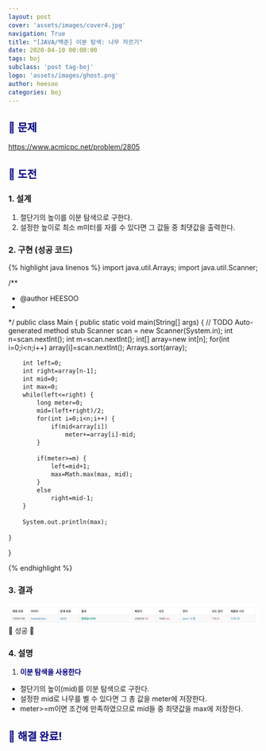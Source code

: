 ```yaml
---
layout: post
cover: 'assets/images/cover4.jpg'
navigation: True
title: "[JAVA/백준] 이분 탐색: 나무 자르기"
date: 2020-04-10 00:00:00
tags: boj
subclass: 'post tag-boj'
logo: 'assets/images/ghost.png'
author: heesoo
categories: boj
---
```

## <span style="color:navy">👀 문제</span>
<https://www.acmicpc.net/problem/2805>

## <span style="color:navy">👊 도전</span>

### 1. 설계
1. 절단기의 높이를 이분 탐색으로 구한다.
2. 설정한 높이로 최소 m미터를 자를 수 있다면 그 값들 중 최댓값을 출력한다.

### 2. 구현 (성공 코드)
{% highlight java linenos %}
import java.util.Arrays;
import java.util.Scanner;

/**
 * @author HEESOO
 *
 */
public class Main {
	public static void main(String[] args) {
		// TODO Auto-generated method stub
		Scanner scan = new Scanner(System.in);
		int n=scan.nextInt();
		int m=scan.nextInt();
		int[] array=new int[n];
		for(int i=0;i<n;i++)
			array[i]=scan.nextInt();
		Arrays.sort(array);
		
		int left=0;
		int right=array[n-1];
		int mid=0;
		int max=0;
		while(left<=right) {
			long meter=0;
			mid=(left+right)/2;
			for(int i=0;i<n;i++) {
				if(mid<array[i])
					meter+=array[i]-mid;
			}
			
			if(meter>=m) {
				left=mid+1;
				max=Math.max(max, mid);
			}
			else
				right=mid-1;
		}
		
		System.out.println(max);		
		
	}
}

 {% endhighlight %}

### 3. 결과
![실행결과](./assets/images/200410_5.PNG)
🤟 성공 🤟 

### 4. 설명
1. **<span style="color:navy">이분 탐색을 사용한다</span>**
- 절단기의 높이(mid)를 이분 탐색으로 구한다.
- 설정한 mid로 나무를 벨 수 있다면 그 총 값을 meter에 저장한다.
- meter>=m이면 조건에 만족하였으므로 mid들 중 최댓값을 max에 저장한다. 

## <span style="color:navy">👏 해결 완료!</span>

